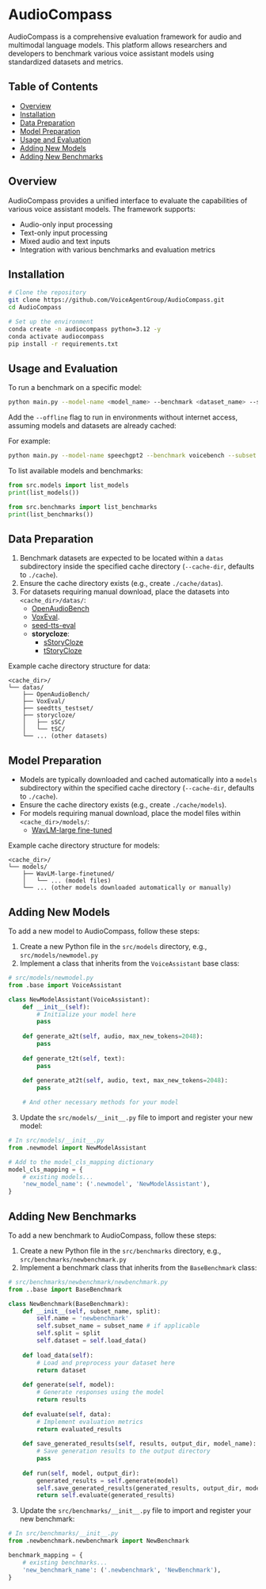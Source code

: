 # AudioCompass

AudioCompass is a comprehensive evaluation framework for audio and multimodal language models. This platform allows researchers and developers to benchmark various voice assistant models using standardized datasets and metrics.

## Table of Contents
- [Overview](#overview)
- [Installation](#installation)
- [Data Preparation](#data-preparation)
- [Model Preparation](#model-preparation)
- [Usage and Evaluation](#usage-and-evaluation)
- [Adding New Models](#adding-new-models)
- [Adding New Benchmarks](#adding-new-benchmarks)

## Overview

AudioCompass provides a unified interface to evaluate the capabilities of various voice assistant models. The framework supports:
- Audio-only input processing
- Text-only input processing
- Mixed audio and text inputs
- Integration with various benchmarks and evaluation metrics

## Installation

```bash
# Clone the repository
git clone https://github.com/VoiceAgentGroup/AudioCompass.git
cd AudioCompass

# Set up the environment
conda create -n audiocompass python=3.12 -y
conda activate audiocompass
pip install -r requirements.txt
```

## Usage and Evaluation

To run a benchmark on a specific model:

```bash
python main.py --model-name <model_name> --benchmark <dataset_name> --subset <subset_name> --split <split_name> --output-dir <output_directory> --cache-dir <cache-directory>
```

Add the `--offline` flag to run in environments without internet access, assuming models and datasets are already cached:

For example:

```bash
python main.py --model-name speechgpt2 --benchmark voicebench --subset alpacaeval --split test --output-dir output --cache-dir cache --offline
```

To list available models and benchmarks:

```python
from src.models import list_models
print(list_models())

from src.benchmarks import list_benchmarks
print(list_benchmarks())
```

## Data Preparation

1. Benchmark datasets are expected to be located within a `datas` subdirectory inside the specified cache directory (`--cache-dir`, defaults to `./cache`).
2. Ensure the cache directory exists (e.g., create `./cache/datas`).
3. For datasets requiring manual download, place the datasets into `<cache_dir>/datas/`:
    - [OpenAudioBench](https://huggingface.co/datasets/baichuan-inc/OpenAudioBench)
    - [VoxEval](https://huggingface.co/datasets/qqjz/VoxEval).
    - [seed-tts-eval](https://drive.google.com/file/d/1GlSjVfSHkW3-leKKBlfrjuuTGqQ_xaLP/edit)
    - **storycloze**:
        - [sStoryCloze](https://drive.google.com/file/d/19ZnkM4vjApCZipd7xQ1ESlOi5oBVrlFL/view?usp=sharing)
        - [tStoryCloze](https://drive.google.com/file/d/17prYkldYb3w3Pyg3Pm77-VnE6nkD5jzG/view?usp=sharing)

Example cache directory structure for data:
```
<cache_dir>/
└── datas/
    ├── OpenAudioBench/
    ├── VoxEval/
    ├── seedtts_testset/
    ├── storycloze/
    │   ├── sSC/
    │   └── tSC/
    └── ... (other datasets)
```

## Model Preparation

- Models are typically downloaded and cached automatically into a `models` subdirectory within the specified cache directory (`--cache-dir`, defaults to `./cache`).
- Ensure the cache directory exists (e.g., create `./cache/models`).
- For models requiring manual download, place the model files within `<cache_dir>/models/`:
    - [WavLM-large fine-tuned](https://drive.google.com/file/d/1-aE1NfzpRCLxA4GUxX9ITI3F9LlbtEGP/view)

Example cache directory structure for models:
```
<cache_dir>/
└── models/
    ├── WavLM-large-finetuned/
    │   └── ... (model files)
    └── ... (other models downloaded automatically or manually)
```

## Adding New Models

To add a new model to AudioCompass, follow these steps:

1. Create a new Python file in the `src/models` directory, e.g., `src/models/newmodel.py`
2. Implement a class that inherits from the `VoiceAssistant` base class:

```python
# src/models/newmodel.py
from .base import VoiceAssistant

class NewModelAssistant(VoiceAssistant):
    def __init__(self):
        # Initialize your model here
        pass
        
    def generate_a2t(self, audio, max_new_tokens=2048):
        pass
        
    def generate_t2t(self, text):
        pass
        
    def generate_at2t(self, audio, text, max_new_tokens=2048):
        pass

    # And other necessary methods for your model
```

3. Update the `src/models/__init__.py` file to import and register your new model:

```python
# In src/models/__init__.py
from .newmodel import NewModelAssistant

# Add to the model_cls_mapping dictionary
model_cls_mapping = {
    # existing models...
    'new_model_name': ('.newmodel', 'NewModelAssistant'),
}
```

## Adding New Benchmarks

To add a new benchmark to AudioCompass, follow these steps:

1. Create a new Python file in the `src/benchmarks` directory, e.g., `src/benchmarks/newbenchmark.py`
2. Implement a benchmark class that inherits from the `BaseBenchmark` class:

```python
# src/benchmarks/newbenchmark/newbenchmark.py
from ..base import BaseBenchmark

class NewBenchmark(BaseBenchmark):
    def __init__(self, subset_name, split):
        self.name = 'newbenchmark'
        self.subset_name = subset_name # if applicable
        self.split = split
        self.dataset = self.load_data()
    
    def load_data(self):
        # Load and preprocess your dataset here
        return dataset
    
    def generate(self, model):
        # Generate responses using the model
        return results
    
    def evaluate(self, data):
        # Implement evaluation metrics
        return evaluated_results
    
    def save_generated_results(self, results, output_dir, model_name):
        # Save generation results to the output directory
        pass
    
    def run(self, model, output_dir):
        generated_results = self.generate(model)
        self.save_generated_results(generated_results, output_dir, model.__class__.__name__)
        return self.evaluate(generated_results)
```

3. Update the `src/benchmarks/__init__.py` file to import and register your new benchmark:

```python
# In src/benchmarks/__init__.py
from .newbenchmark.newbenchmark import NewBenchmark

benchmark_mapping = {
    # existing benchmarks...
    'new_benchmark_name': ('.newbenchmark', 'NewBenchmark'),
}
```
